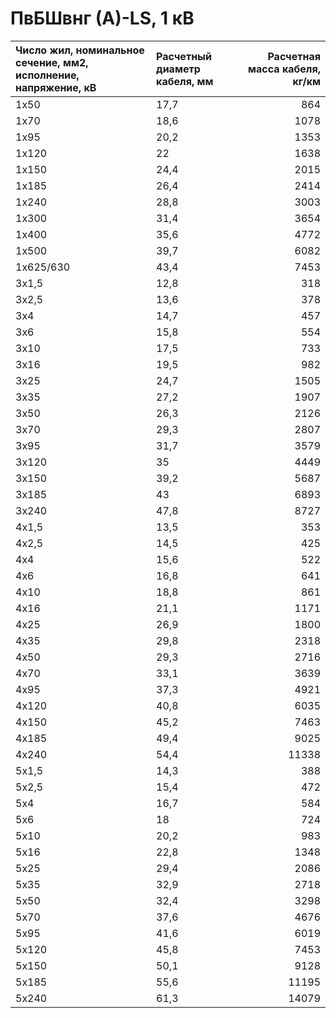 # ПвБШвнг (А)-LS, 1 кВ

| Число жил, номинальное сечение, мм2, исполнение, напряжение, кВ   | Расчетный диаметр кабеля, мм   |   Расчетная масса кабеля, кг/км |
|:------------------------------------------------------------------|:-------------------------------|--------------------------------:|
| 1х50                                                              | 17,7                           |                             864 |
| 1х70                                                              | 18,6                           |                            1078 |
| 1х95                                                              | 20,2                           |                            1353 |
| 1х120                                                             | 22                             |                            1638 |
| 1х150                                                             | 24,4                           |                            2015 |
| 1х185                                                             | 26,4                           |                            2414 |
| 1х240                                                             | 28,8                           |                            3003 |
| 1х300                                                             | 31,4                           |                            3654 |
| 1х400                                                             | 35,6                           |                            4772 |
| 1х500                                                             | 39,7                           |                            6082 |
| 1х625/630                                                         | 43,4                           |                            7453 |
| 3х1,5                                                             | 12,8                           |                             318 |
| 3х2,5                                                             | 13,6                           |                             378 |
| 3х4                                                               | 14,7                           |                             457 |
| 3х6                                                               | 15,8                           |                             554 |
| 3х10                                                              | 17,5                           |                             733 |
| 3х16                                                              | 19,5                           |                             982 |
| 3х25                                                              | 24,7                           |                            1505 |
| 3х35                                                              | 27,2                           |                            1907 |
| 3х50                                                              | 26,3                           |                            2126 |
| 3х70                                                              | 29,3                           |                            2807 |
| 3х95                                                              | 31,7                           |                            3579 |
| 3х120                                                             | 35                             |                            4449 |
| 3х150                                                             | 39,2                           |                            5687 |
| 3х185                                                             | 43                             |                            6893 |
| 3х240                                                             | 47,8                           |                            8727 |
| 4х1,5                                                             | 13,5                           |                             353 |
| 4х2,5                                                             | 14,5                           |                             425 |
| 4х4                                                               | 15,6                           |                             522 |
| 4х6                                                               | 16,8                           |                             641 |
| 4х10                                                              | 18,8                           |                             861 |
| 4х16                                                              | 21,1                           |                            1171 |
| 4х25                                                              | 26,9                           |                            1800 |
| 4х35                                                              | 29,8                           |                            2318 |
| 4х50                                                              | 29,3                           |                            2716 |
| 4х70                                                              | 33,1                           |                            3639 |
| 4х95                                                              | 37,3                           |                            4921 |
| 4х120                                                             | 40,8                           |                            6035 |
| 4х150                                                             | 45,2                           |                            7463 |
| 4х185                                                             | 49,4                           |                            9025 |
| 4х240                                                             | 54,4                           |                           11338 |
| 5х1,5                                                             | 14,3                           |                             388 |
| 5х2,5                                                             | 15,4                           |                             472 |
| 5х4                                                               | 16,7                           |                             584 |
| 5х6                                                               | 18                             |                             724 |
| 5х10                                                              | 20,2                           |                             983 |
| 5х16                                                              | 22,8                           |                            1348 |
| 5х25                                                              | 29,4                           |                            2086 |
| 5х35                                                              | 32,9                           |                            2718 |
| 5х50                                                              | 32,4                           |                            3298 |
| 5х70                                                              | 37,6                           |                            4676 |
| 5х95                                                              | 41,6                           |                            6019 |
| 5х120                                                             | 45,8                           |                            7453 |
| 5х150                                                             | 50,1                           |                            9128 |
| 5х185                                                             | 55,6                           |                           11195 |
| 5х240                                                             | 61,3                           |                           14079 |